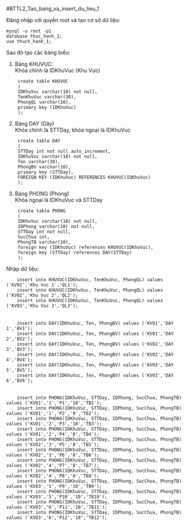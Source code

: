 ﻿#BTTL2_Tao_bang_va_insert_du_lieu_1

Đăng nhập với quyền root và tạo cơ sở dữ liệu:
	
	mysql -u root -p1
	database thuc_hanh_1;
	use thuch_hanh_1;

Sau đó tạo các bảng biểu: <br>
1. Bảng KHUVUC: <br>
Khóa chính là IDKhuVuc (Khu Vực)

		create table KHUVUC
		(
		IDKhuVuc varchar(10) not null,
		TenKhuVuc varchar(30),
		PhongQL varchar(10),
		primary key (IDKhuVuc)
		);
	
2. Bảng DAY (Dãy) <br>
Khóa chính là STTDay, khóa ngoại là IDKhuVuc

		create table DAY
		(
		STTDay int not null auto_increment,
		IDKhuVuc varchar(10) not null,
		Ten varchar(30),
		PhongBV varchar(10),
		primary key (STTDay),
		FOREIGN KEY (IDKhuVuc) REFERENCES KHUVUC(IDKhuVuc)
		);

3. Bảng PHONG (Phòng)<br>
Khóa ngoại là IDKhuVuc và STTDay

		create table PHONG
		(
		IDKhuVuc varchar(10) not null,
		IDPhong varchar(10) not null,
		STTDay int not null,
		SucChua int,
		PhongTB varchar(10),
		foreign key (IDKhuVuc) references KHUVUC(IDKhuVuc),
		foreign key (STTDay) references DAY(STTDay)
		);


Nhập dữ liệu:

		insert into KHUVUC(IDKhuVuc, TenKhuVuc, PhongQL) values ('KV01','Khu Vuc 1','QL1');
		insert into KHUVUC(IDKhuVuc, TenKhuVuc, PhongQL) values ('KV02','Khu Vuc 2','QL2');
		insert into KHUVUC(IDKhuVuc, TenKhuVuc, PhongQL) values ('KV03','Khu Vuc 3','QL3');

######

		insert into DAY(IDKhuVuc, Ten, PhongBV) values ('KV01','DAY 1','BV1');
		insert into DAY(IDKhuVuc, Ten, PhongBV) values ('KV01','DAY 2','BV2');
		insert into DAY(IDKhuVuc, Ten, PhongBV) values ('KV02','DAY 3','BV3');
		insert into DAY(IDKhuVuc, Ten, PhongBV) values ('KV02','DAY 4','BV4');
		insert into DAY(IDKhuVuc, Ten, PhongBV) values ('KV03','DAY 5','BV5');
		insert into DAY(IDKhuVuc, Ten, PhongBV) values ('KV03','DAY 6','BV6');

######

		insert into PHONG(IDKhuVuc, STTDay, IDPhong, SucChua, PhongTB) values ('KV01','1','P1','10','TB1');
		insert into PHONG(IDKhuVuc, STTDay, IDPhong, SucChua, PhongTB) values ('KV01','1','P2','9','TB2');
		insert into PHONG(IDKhuVuc, STTDay, IDPhong, SucChua, PhongTB) values ('KV01','2','P3','10','TB3');
		insert into PHONG(IDKhuVuc, STTDay, IDPhong, SucChua, PhongTB) values ('KV01','2','P4','8','TB4');
		insert into PHONG(IDKhuVuc, STTDay, IDPhong, SucChua, PhongTB) values ('KV02','3','P5','8','TB5');
		insert into PHONG(IDKhuVuc, STTDay, IDPhong, SucChua, PhongTB) values ('KV02','3','P6','8','TB6');
		insert into PHONG(IDKhuVuc, STTDay, IDPhong, SucChua, PhongTB) values ('KV02','4','P7','8','TB7');
		insert into PHONG(IDKhuVuc, STTDay, IDPhong, SucChua, PhongTB) values ('KV02','4','P8','8','TB8');
		insert into PHONG(IDKhuVuc, STTDay, IDPhong, SucChua, PhongTB) values ('KV03','5','P9','10','TB9');
		insert into PHONG(IDKhuVuc, STTDay, IDPhong, SucChua, PhongTB) values ('KV03','5','P10','10','TB10');
		insert into PHONG(IDKhuVuc, STTDay, IDPhong, SucChua, PhongTB) values ('KV03','6','P11','10','TB11');
		insert into PHONG(IDKhuVuc, STTDay, IDPhong, SucChua, PhongTB) values ('KV03','6','P12','10','TB12');
